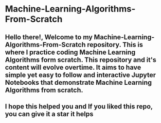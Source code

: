 # Machine-Learning-Algorithms-From-Scratch

## Hello there!, Welcome to my Machine-Learning-Algorithms-From-Scratch repository. This is where I practice coding Machine Learning Algorithms form scratch. This repository and it's content will evolve overtime. It aims to have simple yet easy to follow and interactive Jupyter Notebooks that demonstrate Machine Learning Algorithms from scratch.

## I hope this helped you and If you liked this repo, you can give it a star it helps  
